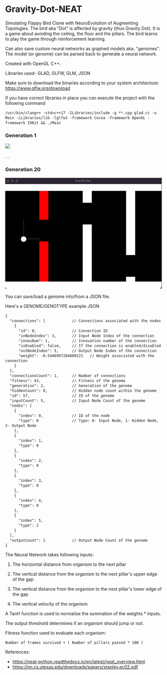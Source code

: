 # Gravity-Dot-NEAT

Simulating Flappy Bird Clone with NeuroEvolution of Augmenting Topologies. The  bird aka "Dot" is affected by gravity (thus Gravity Dot). It is a game about avoiding the ceiling, the floor and the pillars. The bird learns to play the game through reinforcement learning.

Can also save custom neural networks as graphed models aka. "genomes". The model (or genome) can be parsed back to generate a neural network.

Created with OpenGL C++. 

Libraries used- GLAD, GLFW, GLM, JSON

Make sure to download the binaries according to your system architecture:
https://www.glfw.org/download

If you have correct libraries in place you can execute the project with the following command
```
/usr/bin/clang++ -std=c++17 -ILibraries/include -g **.cpp glad.cc -o Main -LLibraries/lib -lglfw3 -framework Cocoa -framework OpenGL -framework IOKit && ./Main
```


### Generation 1
![](https://github.com/iamnexxed/Gravity-Dot-NEAT/blob/main/Images/GravityDotCapture1.gif)

.
.

### Generation 20
![](https://github.com/iamnexxed/Gravity-Dot-NEAT/blob/main/Images/GravityDotCapture2.gif)

You can save/load a genome into/from a JSON file.

Here's a GENOME/GENOTYPE example JSON


```
{
  "connections": [            // Connections associated with the nodes
    {
      "id": 0,                // Connection ID
      "inNodeIndex": 3,       // Input Node Index of the connection
      "innovNum": 1,          // Innovation number of the connection
      "isEnabled": false,     // If the connection is enabled/disabled
      "outNodeIndex": 5,      // Output Node Index of the connection
      "weight": -0.5446997284889221   // Weight associated with the connection
    }
  ],
  "connectionsCount": 1,      // Number of connections
  "fitness": 43,              // Fitness of the genome
  "generation": 2,            // Generation of the genome
  "hiddenCount": 0,           // Hidden node count within the genome
  "id": 57,                   // ID of the genome       
  "inputCount": 5,            // Input Node Count of the genome
  "nodes": [
    {
      "index": 0,             // ID of the node
      "type": 0               // Type: 0- Input Node, 1- Hidden Node, 2- Output Node
    },
    {
      "index": 1,
      "type": 0
    },
    {
      "index": 2,
      "type": 0
    },
    {
      "index": 3,
      "type": 0
    },
    {
      "index": 4,
      "type": 0
    },
    {
      "index": 5,
      "type": 2
    }
  ],
  "outputCount": 1            // Output Node Count of the genome
}

```

The Neural Network takes following inputs:

1. The horizontal distance from organism to the next pillar

2. The vertical distance from the organism to the next pillar's upper edge of the gap

3. The vertical distance from the organism to the next pillar's lower edge of the gap

4. The vertical velocity of the organism


A TanH function is used to normalise the summation of the weights * inputs.


The output threshold determines if an organism should jump or not.


Fitness function used to evaluate each organism:
```
Number of frames survived + ( Number of pillars passed * 100 )
```

References:
- https://neat-python.readthedocs.io/en/latest/neat_overview.html
- https://nn.cs.utexas.edu/downloads/papers/stanley.ec02.pdf
